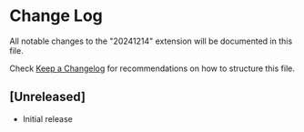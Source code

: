 # Change Log

All notable changes to the "20241214" extension will be documented in this file.

Check [Keep a Changelog](http://keepachangelog.com/) for recommendations on how to structure this file.

## [Unreleased]

- Initial release